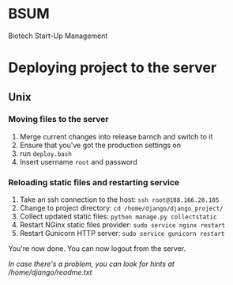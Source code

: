 BSUM
====
Biotech Start-Up Management


# Deploying project to the server
## Unix
### Moving files to the server

1. Merge current changes into release barnch and switch to it
2. Ensure that you've got the production settings on
3. run `deploy.bash`
4. Insert username `root` and password

### Reloading static files and restarting service

1. Take an ssh connection to the host: `ssh root@188.166.28.185`
2. Change to project directory: `cd /home/django/django_project/`
3. Collect updated static files: `python manage.py collectstatic`
4. Restart NGinx static files provider: `sudo service nginx restart`
5. Restart Gunicorn HTTP server: `sudo service gunicorn restart`

You're now done. You can now logout from the server.

_In case there's a problem, you can look for hints at /home/django/readme.txt_